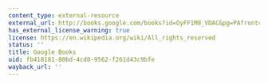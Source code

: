 ```yaml
---
content_type: external-resource
external_url: http://books.google.com/books?id=OyFF1M8_VDAC&pg=PAfrontcover
has_external_license_warning: true
license: https://en.wikipedia.org/wiki/All_rights_reserved
status: ''
title: Google Books
uid: fb418181-80bd-4cd0-9562-f261d43c9bfe
wayback_url: ''
---
```

